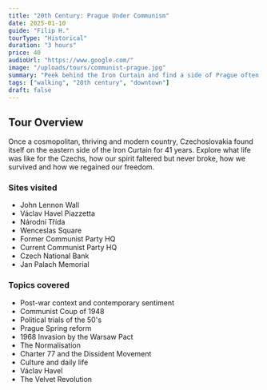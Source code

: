 ```yaml
---
title: "20th Century: Prague Under Communism"
date: 2025-01-10
guide: "Filip H."
tourType: "Historical"
duration: "3 hours"
price: 40
audioUrl: "https://www.google.com/"
image: "/uploads/tours/communist-prague.jpg"
summary: "Peek behind the Iron Curtain and find a side of Prague often overlooked"
tags: ["walking", "20th century", "downtown"]
draft: false
---
```


## Tour Overview

Once a cosmopolitan, thriving and modern country, Czechoslovakia found itself on the eastern side of the Iron Curtain for 41 years. Explore what life was like for the Czechs, how our spirit faltered but never broke, how we survived and how we regained our freedom.

### Sites visited
- John Lennon Wall
- Václav Havel Piazzetta
- Národní Třída
- Wenceslas Square
- Former Communist Party HQ
- Current Communist Party HQ
- Czech National Bank
- Jan Palach Memorial

### Topics covered
- Post-war context and contemporary sentiment
- Communist Coup of 1948
- Political trials of the 50's
- Prague Spring reform
- 1968 Invasion by the Warsaw Pact
- The Normalisation
- Charter 77 and the Dissident Movement
- Culture and daily life
- Václav Havel
- The Velvet Revolution